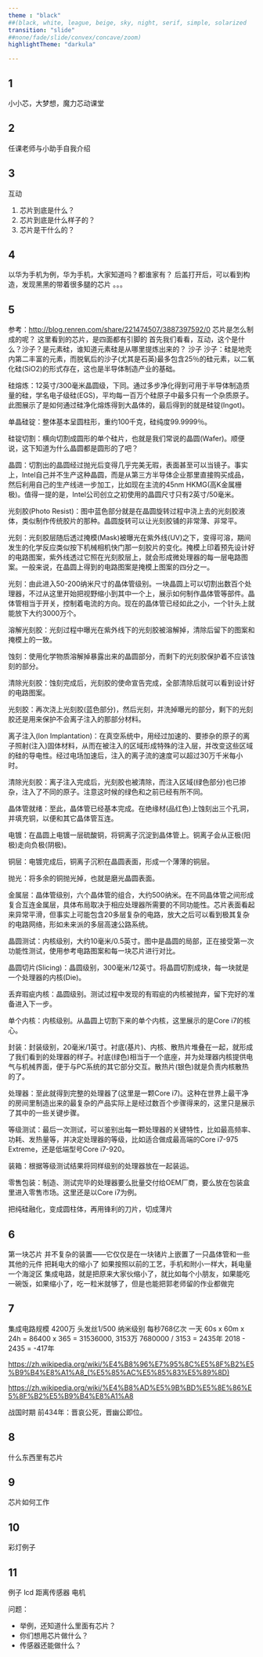 ```yaml
---
theme : "black"
##(black, white, league, beige, sky, night, serif, simple, solarized
transition: "slide"
##none/fade/slide/convex/concave/zoom)
highlightTheme: "darkula"

---
```


## 1
小小芯，大梦想，魔力芯动课堂

## 2 
任课老师与小助手自我介绍

## 3
互动
1. 芯片到底是什么？
2. 芯片到底是什么样子的？
3. 芯片是干什么的？

## 4
以华为手机为例，华为手机，大家知道吗？都谁家有？
后盖打开后，可以看到构造，发现黑黑的带着很多腿的芯片
。。。

## 5
参考：http://blog.renren.com/share/221474507/3887397592/0
芯片是怎么制成的呢？
这里看到的芯片，是四面都有引脚的
首先我们看看，互动，这个是什么？沙子？是元素硅，谁知道元素硅是从哪里提炼出来的？
沙子
沙子：硅是地壳内第二丰富的元素，而脱氧后的沙子(尤其是石英)最多包含25％的硅元素，以二氧化硅(SiO2)的形式存在，这也是半导体制造产业的基础。

硅熔炼：12英寸/300毫米晶圆级，下同。通过多步净化得到可用于半导体制造质量的硅，学名电子级硅(EGS)，平均每一百万个硅原子中最多只有一个杂质原子。此图展示了是如何通过硅净化熔炼得到大晶体的，最后得到的就是硅锭(Ingot)。

单晶硅锭：整体基本呈圆柱形，重约100千克，硅纯度99.9999％。

硅锭切割：横向切割成圆形的单个硅片，也就是我们常说的晶圆(Wafer)。顺便说，这下知道为什么晶圆都是圆形的了吧？

晶圆：切割出的晶圆经过抛光后变得几乎完美无瑕，表面甚至可以当镜子。事实上，Intel自己并不生产这种晶圆，而是从第三方半导体企业那里直接购买成品，然后利用自己的生产线进一步加工，比如现在主流的45nm HKMG(高K金属栅极)。值得一提的是，Intel公司创立之初使用的晶圆尺寸只有2英寸/50毫米。

光刻胶(Photo Resist)：图中蓝色部分就是在晶圆旋转过程中浇上去的光刻胶液体，类似制作传统胶片的那种。晶圆旋转可以让光刻胶铺的非常薄、非常平。

光刻：光刻胶层随后透过掩模(Mask)被曝光在紫外线(UV)之下，变得可溶，期间发生的化学反应类似按下机械相机快门那一刻胶片的变化。掩模上印着预先设计好的电路图案，紫外线透过它照在光刻胶层上，就会形成微处理器的每一层电路图案。一般来说，在晶圆上得到的电路图案是掩模上图案的四分之一。

光刻：由此进入50-200纳米尺寸的晶体管级别。一块晶圆上可以切割出数百个处理器，不过从这里开始把视野缩小到其中一个上，展示如何制作晶体管等部件。晶体管相当于开关，控制着电流的方向。现在的晶体管已经如此之小，一个针头上就能放下大约3000万个。

溶解光刻胶：光刻过程中曝光在紫外线下的光刻胶被溶解掉，清除后留下的图案和掩模上的一致。

蚀刻：使用化学物质溶解掉暴露出来的晶圆部分，而剩下的光刻胶保护着不应该蚀刻的部分。

清除光刻胶：蚀刻完成后，光刻胶的使命宣告完成，全部清除后就可以看到设计好的电路图案。

光刻胶：再次浇上光刻胶(蓝色部分)，然后光刻，并洗掉曝光的部分，剩下的光刻胶还是用来保护不会离子注入的那部分材料。

离子注入(Ion Implantation)：在真空系统中，用经过加速的、要掺杂的原子的离子照射(注入)固体材料，从而在被注入的区域形成特殊的注入层，并改变这些区域的硅的导电性。经过电场加速后，注入的离子流的速度可以超过30万千米每小时。

清除光刻胶：离子注入完成后，光刻胶也被清除，而注入区域(绿色部分)也已掺杂，注入了不同的原子。注意这时候的绿色和之前已经有所不同。

晶体管就绪：至此，晶体管已经基本完成。在绝缘材(品红色)上蚀刻出三个孔洞，并填充铜，以便和其它晶体管互连。

电镀：在晶圆上电镀一层硫酸铜，将铜离子沉淀到晶体管上。铜离子会从正极(阳极)走向负极(阴极)。

铜层：电镀完成后，铜离子沉积在晶圆表面，形成一个薄薄的铜层。

抛光：将多余的铜抛光掉，也就是磨光晶圆表面。

金属层：晶体管级别，六个晶体管的组合，大约500纳米。在不同晶体管之间形成复合互连金属层，具体布局取决于相应处理器所需要的不同功能性。芯片表面看起来异常平滑，但事实上可能包含20多层复杂的电路，放大之后可以看到极其复杂的电路网络，形如未来派的多层高速公路系统。

晶圆测试：内核级别，大约10毫米/0.5英寸。图中是晶圆的局部，正在接受第一次功能性测试，使用参考电路图案和每一块芯片进行对比。

晶圆切片(Slicing)：晶圆级别，300毫米/12英寸。将晶圆切割成块，每一块就是一个处理器的内核(Die)。

丢弃瑕疵内核：晶圆级别。测试过程中发现的有瑕疵的内核被抛弃，留下完好的准备进入下一步。

单个内核：内核级别。从晶圆上切割下来的单个内核，这里展示的是Core i7的核心。

封装：封装级别，20毫米/1英寸。衬底(基片)、内核、散热片堆叠在一起，就形成了我们看到的处理器的样子。衬底(绿色)相当于一个底座，并为处理器内核提供电气与机械界面，便于与PC系统的其它部分交互。散热片(银色)就是负责内核散热的了。

处理器：至此就得到完整的处理器了(这里是一颗Core i7)。这种在世界上最干净的房间里制造出来的最复杂的产品实际上是经过数百个步骤得来的，这里只是展示了其中的一些关键步骤。

等级测试：最后一次测试，可以鉴别出每一颗处理器的关键特性，比如最高频率、功耗、发热量等，并决定处理器的等级，比如适合做成最高端的Core i7-975 Extreme，还是低端型号Core i7-920。

装箱：根据等级测试结果将同样级别的处理器放在一起装运。

零售包装：制造、测试完毕的处理器要么批量交付给OEM厂商，要么放在包装盒里进入零售市场。这里还是以Core i7为例。

把纯硅融化，变成圆柱体，再用锋利的刀片，切成薄片

## 6
第一块芯片
并不复杂的装置——它仅仅是在一块锗片上嵌置了一只晶体管和一些其他的元件
把耗电大的缩小了
如果按照以前的工艺，手机和附小一样大，耗电量一个海淀区
集成电路，就是把原来大家伙缩小了，就比如每个小朋友，如果能吃一碗饭，如果缩小了，吃一粒米就够了，但是也能把郭老师留的作业都做完

## 7
集成电路规模
4200万
头发丝1/500 纳米级别
每秒768亿次
一天 60s x 60m x 24h = 86400 x 365 = 31536000, 3153万
7680000 / 3153 = 2435年  2018 - 2435 = -417年

https://zh.wikipedia.org/wiki/%E4%B8%96%E7%95%8C%E5%8F%B2%E5%B9%B4%E8%A1%A8_(%E5%85%AC%E5%85%83%E5%89%8D)

https://zh.wikipedia.org/wiki/%E4%B8%AD%E5%9B%BD%E5%8E%86%E5%8F%B2%E5%B9%B4%E8%A1%A8

战国时期 前434年：晋哀公死，晋幽公即位。

## 8
什么东西里有芯片

## 9 
芯片如何工作

## 10 
彩灯例子

## 11 


例子
lcd
距离传感器
电机

问题：
- 举例，还知道什么里面有芯片？
- 你们想用芯片做什么？
- 传感器还能做什么？